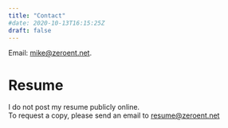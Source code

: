 ```yaml
---
title: "Contact"
#date: 2020-10-13T16:15:25Z
draft: false
---
```


Email: [mike@zeroent.net](mailto:mike@zeroent.net).




# Resume
I do not post my resume publicly online.  
To request a copy, please send an email to [resume@zeroent.net](mailto:resume@zeroent.net)
